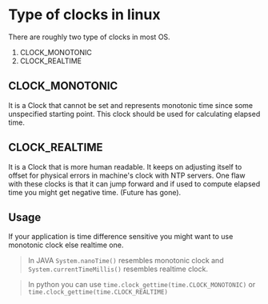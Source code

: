 # Type of clocks in linux
There are roughly two type of clocks in most OS.
1. CLOCK_MONOTONIC
2. CLOCK_REALTIME

## CLOCK_MONOTONIC
It is a Clock that cannot be set and represents monotonic time since some unspecified starting point. This clock should be used for calculating elapsed time.

## CLOCK_REALTIME
It is a Clock that is more human readable. It keeps on adjusting itself to offset for physical errors in machine's clock with NTP servers. One flaw with these clocks is that it can jump forward and if used to compute elapsed time you might get negative time. (Future has gone).

## Usage
If your application is time difference sensitive you might want to use monotonic clock else realtime one.
> In JAVA `System.nanoTime()` resembles monotonic clock and `System.currentTimeMillis()` resembles realtime clock.

> In python you can use `time.clock_gettime(time.CLOCK_MONOTONIC)` or `time.clock_gettime(time.CLOCK_REALTIME)`
